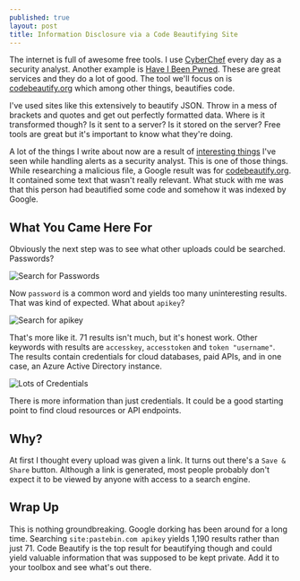 ```yaml
---
published: true
layout: post
title: Information Disclosure via a Code Beautifying Site
---
```


The internet is full of awesome free tools. I use [CyberChef](https://gchq.github.io/CyberChef/) every day as a security analyst. Another example is [Have I Been Pwned](https://haveibeenpwned.com). These are great services and they do a lot of good. The tool we'll focus on is [codebeautify.org](https://codebeautify.org) which among other things, beautifies code.

I've used sites like this extensively to beautify JSON. Throw in a mess of brackets and quotes and get out perfectly formatted data. Where is it transformed though? Is it sent to a server? Is it stored on the server? Free tools are great but it's important to know what they're doing.

A lot of the things I write about now are a result of [interesting things](https://scriptingis.life/Sinkholing-Botnet/) I've seen while handling alerts as a security analyst. This is one of those things. While researching a malicious file, a Google result was for [codebeautify.org](https://codebeautify.org). It contained some text that wasn't really relevant. What stuck with me was that this person had beautified some code and somehow it was indexed by Google.

## What You Came Here For

Obviously the next step was to see what other uploads could be searched. Passwords?

![Search for Passwords]({{site.baseurl}}/images/Code-Beautifying-Dorking/password.png)

Now `password` is a common word and yields too many uninteresting results. That was kind of expected. What about `apikey`?

![Search for apikey]({{site.baseurl}}/images/Code-Beautifying-Dorking/apikey.png)

That's more like it. 71 results isn't much, but it's honest work. Other keywords with results are `accesskey`, `accesstoken` and `token "username"`. The results contain credentials for cloud databases, paid APIs, and in one case, an Azure Active Directory instance.

![Lots of Credentials]({{site.baseurl}}/images/Code-Beautifying-Dorking/credentials.png)

There is more information than just credentials. It could be a good starting point to find cloud resources or API endpoints.

## Why?

At first I thought every upload was given a link. It turns out there's a `Save & Share` button. Although a link is generated, most people probably don't expect it to be viewed by anyone with access to a search engine.

## Wrap Up

This is nothing groundbreaking. Google dorking has been around for a long time. Searching `site:pastebin.com apikey` yields 1,190 results rather than just 71. Code Beautify is the top result for beautifying though and could yield valuable information that was supposed to be kept private. Add it to your toolbox and see what's out there.